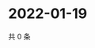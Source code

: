 # 2022-01-19

共 0 条

<!-- BEGIN WEIBO -->
<!-- 最后更新时间 Wed Jan 19 2022 10:17:10 GMT+0800 (China Standard Time) -->

<!-- END WEIBO -->
